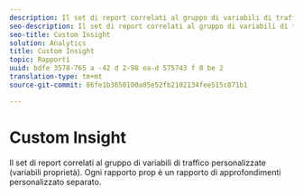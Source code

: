 ```yaml
---
description: Il set di report correlati al gruppo di variabili di traffico personalizzate (variabili proprietà). Ogni rapporto prop è un rapporto di approfondimenti personalizzato separato.
seo-description: Il set di report correlati al gruppo di variabili di traffico personalizzate (variabili proprietà). Ogni rapporto prop è un rapporto di approfondimenti personalizzato separato.
seo-title: Custom Insight
solution: Analytics
title: Custom Insight
topic: Rapporti
uuid: bdfe 3578-765 a -42 d 2-98 ea-d 575743 f 8 be 2
translation-type: tm+mt
source-git-commit: 86fe1b3650100a05e52fb2102134fee515c871b1

---
```



# Custom Insight

Il set di report correlati al gruppo di variabili di traffico personalizzate (variabili proprietà). Ogni rapporto prop è un rapporto di approfondimenti personalizzato separato.

